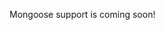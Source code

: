 Mongoose support is coming soon!

<!--

The sequelize connector allows to import collections from a mongoose connection.

Note that:

- Sequelize scopes will be mapped to Forest Admin segments
- Sequelize hooks will run
- Sequelize association, field aliasing, relationships and validation will be respected

```javascript
const MongooseConnector = require('@forestadmin/connector-mongoose');
const mongoose = require('mongoose');

// Create a mongoose instance
mongoose.connect('mongodb://localhost:27017/test');

const User = mongoose.model('User', {
  username: String,
  birthDate: Date,
});

// Create agent and import collections from mongoose
const agent = new Agent(options);

agent.importCollectionsFrom(new MongooseConnector(mongoose.connection));
```
-->
